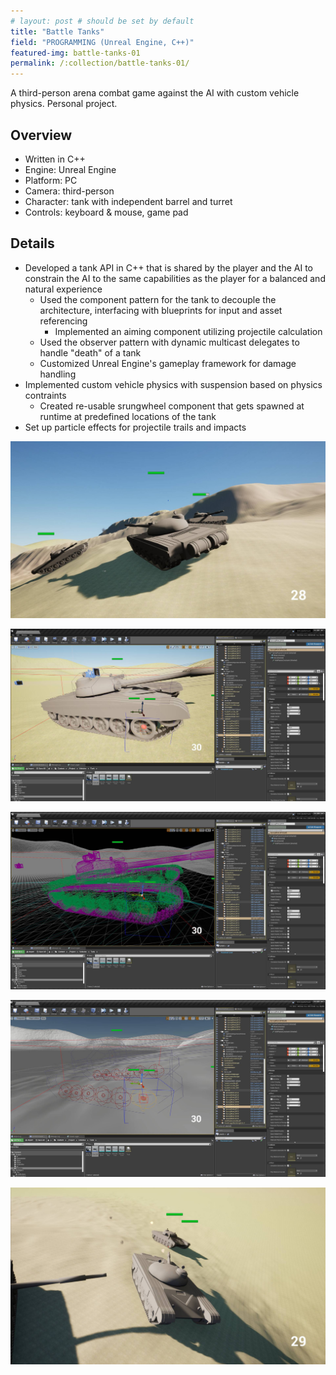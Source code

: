 ```yaml
---
# layout: post # should be set by default
title: "Battle Tanks"
field: "PROGRAMMING (Unreal Engine, C++)"
featured-img: battle-tanks-01
permalink: /:collection/battle-tanks-01/
---
```


A third-person arena combat game against the AI with custom vehicle physics. Personal project.

## Overview

- Written in C++
- Engine: Unreal Engine
- Platform: PC
- Camera: third-person
- Character: tank with independent barrel and turret
- Controls: keyboard & mouse, game pad

## Details

- Developed a tank API in C++ that is shared by the player and the AI to constrain the AI to the same capabilities as the player for a balanced and natural experience
  - Used the component pattern for the tank to decouple the architecture, interfacing with blueprints for input and asset referencing
    - Implemented an aiming component utilizing projectile calculation
  - Used the observer pattern with dynamic multicast delegates to handle "death" of a tank
  - Customized Unreal Engine's gameplay framework for damage handling
- Implemented custom vehicle physics with suspension based on physics contraints
  - Created re-usable srungwheel component that gets spawned at runtime at predefined locations of the tank
- Set up particle effects for projectile trails and impacts

![Battle Tanks - ](/assets/img/portfolio/battle-tanks-03.jpg " ")

![Battle Tanks - ](/assets/img/portfolio/battle-tanks-07.jpg " ")

![Battle Tanks - ](/assets/img/portfolio/battle-tanks-08.jpg " ")

![Battle Tanks - ](/assets/img/portfolio/battle-tanks-06.jpg " ")

![Battle Tanks - ](/assets/img/portfolio/battle-tanks-02.jpg " ")
